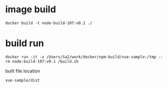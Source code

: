 # image build 

```
docker build -t node-build-107:v0.1 ./
```

# build run

```
docker run -it -v /Users/Sa2/work/docker/npm-build/vue-sample:/tmp --rm node-build-107:v0.1 /build.sh
```

built file location

```
vue-sample/dist
```